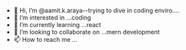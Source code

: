 - 👋 Hi, I’m @aamit.k.araya--trying to dive in coding enviro....
- 👀 I’m interested in ...coding
- 🌱 I’m currently learning ...react
- 💞️ I’m looking to collaborate on ...mern development
- 📫 How to reach me ...

<!---
aamitkumar-design/aamitkumar-design is a ✨ special ✨ repository because its `README.md` (this file) appears on your GitHub profile.
You can click the Preview link to take a look at your changes.
--->

